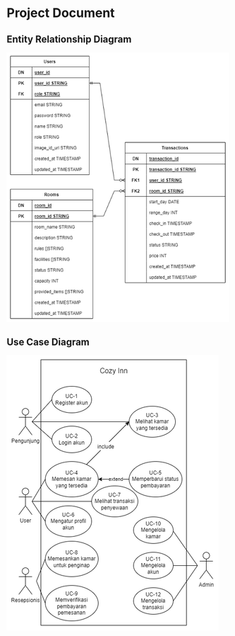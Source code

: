 # Project Document

## Entity Relationship Diagram
![alt text](./ERD.png "ERD")

## Use Case Diagram
![alt text](./UCD.png "UCD")